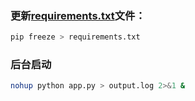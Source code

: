 ### 更新[requirements.txt](requirements.txt)文件： 
```bash
pip freeze > requirements.txt
```

### 后台启动 
```bash
nohup python app.py > output.log 2>&1 &
```


